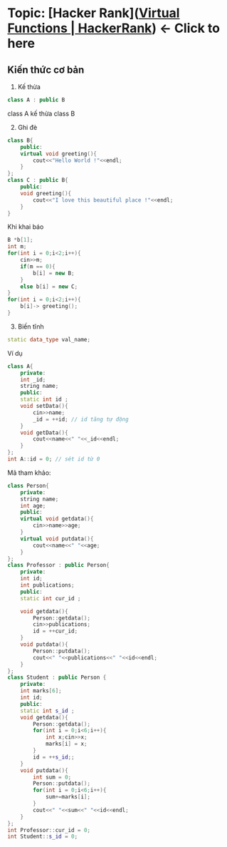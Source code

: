 # Topic: [Hacker Rank]([Virtual Functions | HackerRank](https://www.hackerrank.com/challenges/virtual-functions/problem?isFullScreen=true)) <- Click to here

## Kiến thức cơ bản

1. Kế thừa 

```cpp
class A : public B
```

class A kế thừa class B

2. Ghi đè

```cpp
class B{
    public:
    virtual void greeting(){
        cout<<"Hello World !"<<endl;
    }  
};
class C : public B{
    public:
    void greeting(){
        cout<<"I love this beautiful place !"<<endl;
    }
}
```

Khi khai báo 

```cpp
B *b[1];
int m;
for(int i = 0;i<2;i++){
    cin>>m;
    if(m == 0){
        b[i] = new B;
    }
    else b[i] = new C;
}
for(int i = 0;i<2;i++){
    b[i]-> greeting();
}
```

3. Biến tĩnh

```cpp
static data_type val_name;
```

Ví dụ

```cpp
class A{
    private:
    int _id;
    string name;
    public:
    static int id ;
    void setData(){
        cin>>name;
        _id = ++id; // id tăng tự động 
    }
    void getData(){
        cout<<name<<" "<<_id<<endl;
    }
};
int A::id = 0; // sét id từ 0
```

Mã tham khảo:

```cpp
class Person{
    private:
    string name;
    int age;
    public:
    virtual void getdata(){
        cin>>name>>age;
    }
    virtual void putdata(){
        cout<<name<<" "<<age;
    }
};
class Professor : public Person{
    private:
    int id;
    int publications;
    public:
    static int cur_id ;

    void getdata(){
        Person::getdata();
        cin>>publications;
        id = ++cur_id;
    }
    void putdata(){
        Person::putdata();
        cout<<" "<<publications<<" "<<id<<endl;
    }    
};
class Student : public Person {
    private:
    int marks[6];
    int id;
    public: 
    static int s_id ;
    void getdata(){
        Person::getdata();
        for(int i = 0;i<6;i++){
            int x;cin>>x;
            marks[i] = x;   
        }
        id = ++s_id;;
    }
    void putdata(){
        int sum = 0;
        Person::putdata();
        for(int i = 0;i<6;i++){
            sum+=marks[i];
        }
        cout<<" "<<sum<<" "<<id<<endl;
    }
};
int Professor::cur_id = 0;
int Student::s_id = 0;
```
